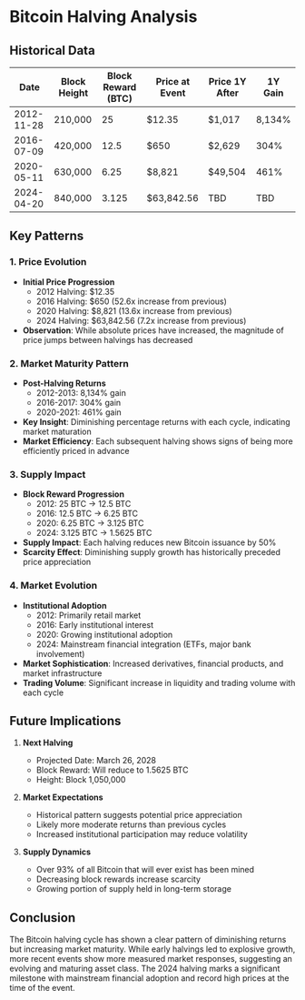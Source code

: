 # Bitcoin Halving Analysis

## Historical Data

| Date       | Block Height | Block Reward (BTC) | Price at Event | Price 1Y After | 1Y Gain |
|------------|-------------|-------------------|----------------|----------------|---------|
| 2012-11-28 | 210,000     | 25                | $12.35         | $1,017         | 8,134%  |
| 2016-07-09 | 420,000     | 12.5              | $650           | $2,629         | 304%    |
| 2020-05-11 | 630,000     | 6.25              | $8,821         | $49,504        | 461%    |
| 2024-04-20 | 840,000     | 3.125             | $63,842.56     | TBD            | TBD     |

## Key Patterns

### 1. Price Evolution
- **Initial Price Progression**
  - 2012 Halving: $12.35
  - 2016 Halving: $650 (52.6x increase from previous)
  - 2020 Halving: $8,821 (13.6x increase from previous)
  - 2024 Halving: $63,842.56 (7.2x increase from previous)
- **Observation**: While absolute prices have increased, the magnitude of price jumps between halvings has decreased

### 2. Market Maturity Pattern
- **Post-Halving Returns**
  - 2012-2013: 8,134% gain
  - 2016-2017: 304% gain
  - 2020-2021: 461% gain
- **Key Insight**: Diminishing percentage returns with each cycle, indicating market maturation
- **Market Efficiency**: Each subsequent halving shows signs of being more efficiently priced in advance

### 3. Supply Impact
- **Block Reward Progression**
  - 2012: 25 BTC → 12.5 BTC
  - 2016: 12.5 BTC → 6.25 BTC
  - 2020: 6.25 BTC → 3.125 BTC
  - 2024: 3.125 BTC → 1.5625 BTC
- **Supply Impact**: Each halving reduces new Bitcoin issuance by 50%
- **Scarcity Effect**: Diminishing supply growth has historically preceded price appreciation

### 4. Market Evolution
- **Institutional Adoption**
  - 2012: Primarily retail market
  - 2016: Early institutional interest
  - 2020: Growing institutional adoption
  - 2024: Mainstream financial integration (ETFs, major bank involvement)
- **Market Sophistication**: Increased derivatives, financial products, and market infrastructure
- **Trading Volume**: Significant increase in liquidity and trading volume with each cycle

## Future Implications

1. **Next Halving**
   - Projected Date: March 26, 2028
   - Block Reward: Will reduce to 1.5625 BTC
   - Height: Block 1,050,000

2. **Market Expectations**
   - Historical pattern suggests potential price appreciation
   - Likely more moderate returns than previous cycles
   - Increased institutional participation may reduce volatility

3. **Supply Dynamics**
   - Over 93% of all Bitcoin that will ever exist has been mined
   - Decreasing block rewards increase scarcity
   - Growing portion of supply held in long-term storage

## Conclusion
The Bitcoin halving cycle has shown a clear pattern of diminishing returns but increasing market maturity. While early halvings led to explosive growth, more recent events show more measured market responses, suggesting an evolving and maturing asset class. The 2024 halving marks a significant milestone with mainstream financial adoption and record high prices at the time of the event.
